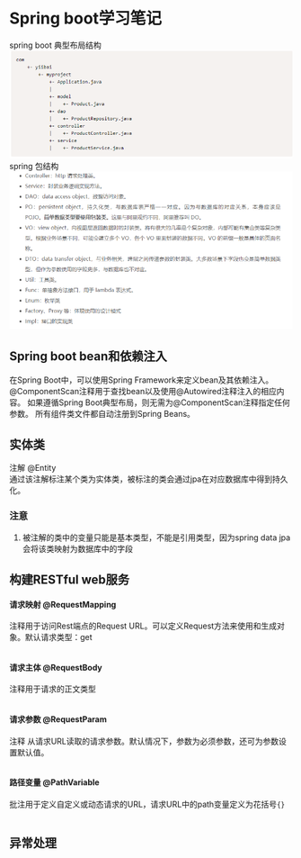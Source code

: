 # Spring boot学习笔记
spring boot 典型布局结构
![spring boot 典型布局结构](img/目录结构.PNG)
spring 包结构
![](img/Spring包结构及内容.PNG)
## Spring boot bean和依赖注入
在Spring Boot中，可以使用Spring Framework来定义bean及其依赖注入。 @ComponentScan注释用于查找bean以及使用@Autowired注释注入的相应内容。
如果遵循Spring Boot典型布局，则无需为@ComponentScan注释指定任何参数。 所有组件类文件都自动注册到Spring Beans。

## 实体类
注解 @Entity  
通过该注解标注某个类为实体类，被标注的类会通过jpa在对应数据库中得到持久化。  
### 注意
1. 被注解的类中的变量只能是基本类型，不能是引用类型，因为spring data jpa会将该类映射为数据库中的字段  

## 构建RESTful web服务

#### 请求映射 @RequestMapping  
注释用于访问Rest端点的Request URL。可以定义Request方法来使用和生成对象。默认请求类型：get
```java

```
#### 请求主体 @RequestBody 
注释用于请求的正文类型
```java

```
#### 请求参数 @RequestParam 
注释 从请求URL读取的请求参数。默认情况下，参数为必须参数，还可为参数设置默认值。
```java

```
#### 路径变量 @PathVariable
批注用于定义自定义或动态请求的URL，请求URL中的path变量定义为花括号```{}```
```java

```

## 异常处理
